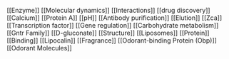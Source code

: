 [[Enzyme]]
[[Molecular dynamics]]
[[Interactions]]
[[drug discovery]]
[[Calcium]]
[[Protein A]]
[[pH]]
[[Antibody purification]]
[[Elution]]
[[Zca]]
[[Transcription factor]]
[[Gene regulation]]
[[Carbohydrate metabolism]]
[[Gntr Family]]
[[D-gluconate]]
[[Structure]]
[[Liposomes]]
[[Protein]]
[[Binding]]
[[Lipocalin]]
[[Fragrance]]
[[Odorant-binding Protein (Obp)]]
[[Odorant Molecules]]
